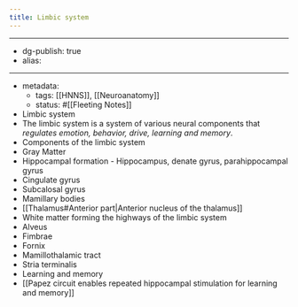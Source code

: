 ```yaml
---
title: Limbic system
---
```


- --
- dg-publish: true
- alias:
- --
- metadata:
	- tags: [[HNNS]], [[Neuroanatomy]]
	- status: #[[Fleeting Notes]]
- Limbic system
- The limbic system is a system of various neural components that *regulates emotion, behavior, drive, learning and memory*.
- Components of the limbic system
- Gray Matter
- Hippocampal formation - Hippocampus, denate gyrus, parahippocampal gyrus
- Cingulate gyrus
- Subcalosal gyrus
- Mamillary bodies
- [[Thalamus#Anterior part|Anterior nucleus of the thalamus]]
- White matter forming the highways of the limbic system
- Alveus
- Fimbrae
- Fornix
- Mamillothalamic tract
- Stria terminalis
- Learning and memory
- [[Papez circuit enables repeated hippocampal stimulation for learning and memory]]